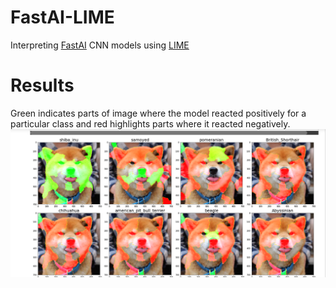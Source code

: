 # FastAI-LIME
Interpreting [FastAI](https://course.fast.ai/) CNN models using [LIME](https://github.com/marcotcr/lime)

# Results
Green indicates parts of image where the model reacted positively for a particular class and red highlights parts where it reacted negatively.
![Dog Breed Classification!](https://github.com/anurags25/FastAI-LIME/blob/master/Shiba_Inu_LIME.png)
